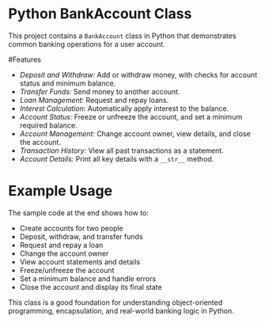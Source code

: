 # Python BankAccount Class 

This project contains a `BankAccount` class in Python that demonstrates common banking operations for a user account.

#Features

- *Deposit and Withdraw:* Add or withdraw money, with checks for account status and minimum balance.
- *Transfer Funds:* Send money to another account.
- *Loan Management:* Request and repay loans.
- *Interest Calculation:* Automatically apply interest to the balance.
- *Account Status:* Freeze or unfreeze the account, and set a minimum required balance.
- *Account Management:* Change account owner, view details, and close the account.
- *Transaction History:* View all past transactions as a statement.
- *Account Details:* Print all key details with a `__str__` method.

# Example Usage

The sample code at the end shows how to:

- Create accounts for two people
- Deposit, withdraw, and transfer funds
- Request and repay a loan
- Change the account owner
- View account statements and details
- Freeze/unfreeze the account
- Set a minimum balance and handle errors
- Close the account and display its final state

This class is a good foundation for understanding object-oriented programming, encapsulation, and real-world banking logic in Python.



